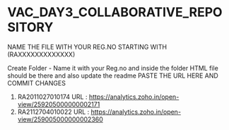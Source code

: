 # VAC_DAY3_COLLABORATIVE_REPOSITORY
NAME THE FILE WITH YOUR REG.NO STARTING WITH (RAXXXXXXXXXXXXX)

Create Folder - Name it with your Reg.no and inside the folder HTML file should be there and also update the readme
   PASTE THE URL HERE AND COMMIT CHANGES
   
  1) RA2011027010174
     URL : https://analytics.zoho.in/open-view/259205000000002171
  2) RA2112704010022
     URL : https://analytics.zoho.in/open-view/259005000000002360
